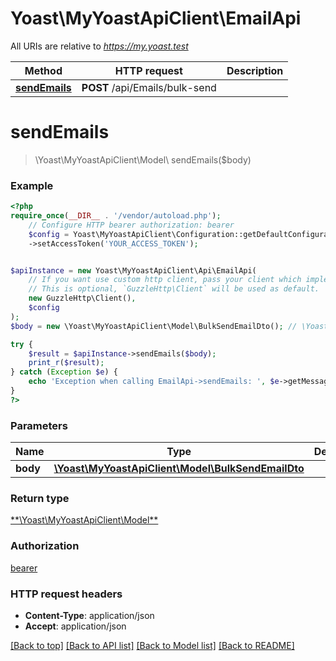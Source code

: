 # Yoast\MyYoastApiClient\EmailApi

All URIs are relative to *https://my.yoast.test*

Method | HTTP request | Description
------------- | ------------- | -------------
[**sendEmails**](EmailApi.md#sendemails) | **POST** /api/Emails/bulk-send | 

# **sendEmails**
> \Yoast\MyYoastApiClient\Model\ sendEmails($body)



### Example
```php
<?php
require_once(__DIR__ . '/vendor/autoload.php');
    // Configure HTTP bearer authorization: bearer
    $config = Yoast\MyYoastApiClient\Configuration::getDefaultConfiguration()
    ->setAccessToken('YOUR_ACCESS_TOKEN');


$apiInstance = new Yoast\MyYoastApiClient\Api\EmailApi(
    // If you want use custom http client, pass your client which implements `GuzzleHttp\ClientInterface`.
    // This is optional, `GuzzleHttp\Client` will be used as default.
    new GuzzleHttp\Client(),
    $config
);
$body = new \Yoast\MyYoastApiClient\Model\BulkSendEmailDto(); // \Yoast\MyYoastApiClient\Model\BulkSendEmailDto | 

try {
    $result = $apiInstance->sendEmails($body);
    print_r($result);
} catch (Exception $e) {
    echo 'Exception when calling EmailApi->sendEmails: ', $e->getMessage(), PHP_EOL;
}
?>
```

### Parameters

Name | Type | Description  | Notes
------------- | ------------- | ------------- | -------------
 **body** | [**\Yoast\MyYoastApiClient\Model\BulkSendEmailDto**](../Model/BulkSendEmailDto.md)|  |

### Return type

[**\Yoast\MyYoastApiClient\Model\**](../Model/.md)

### Authorization

[bearer](../../README.md#bearer)

### HTTP request headers

 - **Content-Type**: application/json
 - **Accept**: application/json

[[Back to top]](#) [[Back to API list]](../../README.md#documentation-for-api-endpoints) [[Back to Model list]](../../README.md#documentation-for-models) [[Back to README]](../../README.md)

